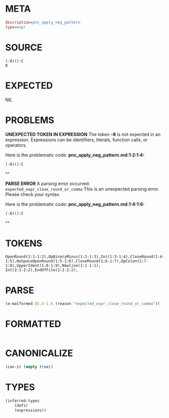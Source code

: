# META
~~~ini
description=pnc_apply_neg_pattern
type=expr
~~~
# SOURCE
~~~roc
(-8)():C
8
~~~
# EXPECTED
NIL
# PROBLEMS
**UNEXPECTED TOKEN IN EXPRESSION**
The token **-8** is not expected in an expression.
Expressions can be identifiers, literals, function calls, or operators.

Here is the problematic code:
**pnc_apply_neg_pattern.md:1:2:1:4:**
```roc
(-8)():C
```
 ^^


**PARSE ERROR**
A parsing error occurred: `expected_expr_close_round_or_comma`
This is an unexpected parsing error. Please check your syntax.

Here is the problematic code:
**pnc_apply_neg_pattern.md:1:4:1:6:**
```roc
(-8)():C
```
   ^^


# TOKENS
~~~zig
OpenRound(1:1-1:2),OpBinaryMinus(1:2-1:3),Int(1:3-1:4),CloseRound(1:4-1:5),NoSpaceOpenRound(1:5-1:6),CloseRound(1:6-1:7),OpColon(1:7-1:8),UpperIdent(1:8-1:9),Newline(1:1-1:1),
Int(2:1-2:2),EndOfFile(2:2-2:2),
~~~
# PARSE
~~~clojure
(e-malformed @1.4-1.6 (reason "expected_expr_close_round_or_comma"))
~~~
# FORMATTED
~~~roc

~~~
# CANONICALIZE
~~~clojure
(can-ir (empty true))
~~~
# TYPES
~~~clojure
(inferred-types
	(defs)
	(expressions))
~~~
